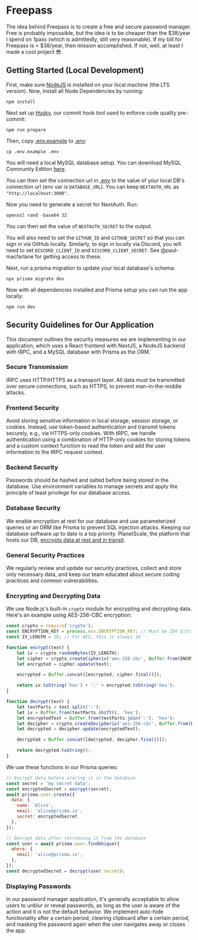 # Freepass

The idea behind Freepass is to create a free and secure password manager. Free is probably impossible, but the idea is to be cheaper than the $38/year I spend on 1pass (which is admittedly, still very reasonable). If my bill for Freepass is < $38/year, then mission accomplished. If not, well, at least I made a cool project 😎.

## Getting Started (Local Development)

First, make sure [NodeJS](https://nodejs.org/en) is installed on your local machine (the LTS version). Now, install all Node Dependencies by running:

```shell
npm install
```

Next set up [Husky](https://typicode.github.io/husky/), our commit hook tool used to enforce code quality pre-commit:

```shell
npm run prepare
```

Then, copy [.env.example](.env.example) to [.env](.env):

```shell
cp .env.example .env
```

You will need a local MySQL database setup. You can download MySQL Community Edition [here](https://dev.mysql.com/downloads/mysql/).

You can then set the connection url in [.env](.env) to the value of your local DB's connection url (env var is `DATABASE_URL`). You can keep `NEXTAUTH_URL` as `"http://localhost:3000"`.

Now you need to generate a secret for NextAuth. Run:

```shell
openssl rand -base64 32
```

You can then set the value of `NEXTAUTH_SECRET` to the output. 

You will also need to set the `GITHUB_ID` and `GITHUB_SECRET` so that you can sign in via GitHub locally. Similarly, to sign in locally via Discord, you will need to set `DISCORD_CLIENT_ID` and `DISCORD_CLIENT_SECRET`. See @paul-macfarlane for getting access to these.

Next, run a prisma migration to update your local database's schema:

```shell
npx prisma migrate dev
```

Now with all dependencies installed and Prisma setup you can run the app locally:

```shell
npm run dev
```

## Security Guidelines for Our Application

This document outlines the security measures we are implementing in our application, which uses a React frontend with NextJS, a NodeJS backend with tRPC, and a MySQL database with Prisma as the ORM.

### Secure Transmission

tRPC uses HTTP/HTTPS as a transport layer. All data must be transmitted over secure connections, such as HTTPS, to prevent man-in-the-middle attacks.

### Frontend Security

Avoid storing sensitive information in local storage, session storage, or cookies. Instead, use token-based authentication and transmit tokens securely, e.g., via HTTPS-only cookies. With tRPC, we handle authentication using a combination of HTTP-only cookies for storing tokens and a custom context function to read the token and add the user information to the tRPC request context.

### Backend Security

Passwords should be hashed and salted before being stored in the database. Use environment variables to manage secrets and apply the principle of least privilege for our database access.

### Database Security

We enable encryption at rest for our database and use parameterized queries or an ORM like Prisma to prevent SQL injection attacks. Keeping our database software up to date is a top priority. PlanetScale, the platform that hosts our DB, [encrypts data at rest and in transit](https://planetscale.com/blog/how-planetscale-keeps-your-data-safe).

### General Security Practices

We regularly review and update our security practices, collect and store only necessary data, and keep our team educated about secure coding practices and common vulnerabilities.

### Encrypting and Decrypting Data

We use Node.js's built-in `crypto` module for encrypting and decrypting data. Here's an example using AES-256-CBC encryption:

```javascript
const crypto = require('crypto');
const ENCRYPTION_KEY = process.env.ENCRYPTION_KEY; // Must be 256 bits (32 characters)
const IV_LENGTH = 16; // For AES, this is always 16

function encrypt(text) {
    let iv = crypto.randomBytes(IV_LENGTH);
    let cipher = crypto.createCipheriv('aes-256-cbc', Buffer.from(ENCRYPTION_KEY), iv);
    let encrypted = cipher.update(text);

    encrypted = Buffer.concat([encrypted, cipher.final()]);

    return iv.toString('hex') + ':' + encrypted.toString('hex');
}

function decrypt(text) {
    let textParts = text.split(':');
    let iv = Buffer.from(textParts.shift(), 'hex');
    let encryptedText = Buffer.from(textParts.join(':'), 'hex');
    let decipher = crypto.createDecipheriv('aes-256-cbc', Buffer.from(ENCRYPTION_KEY), iv);
    let decrypted = decipher.update(encryptedText);

    decrypted = Buffer.concat([decrypted, decipher.final()]);

    return decrypted.toString();
}
```

We use these functions in our Prisma queries:

```javascript
// Encrypt data before storing it in the database
const secret = 'my secret data';
const encryptedSecret = encrypt(secret);
await prisma.user.create({
  data: {
    name: 'Alice',
    email: 'alice@prisma.io',
    secret: encryptedSecret
  },
});

// Decrypt data after retrieving it from the database
const user = await prisma.user.findUnique({
  where: {
    email: 'alice@prisma.io',
  },
});
const decryptedSecret = decrypt(user.secret);
```

### Displaying Passwords

In our password manager application, it's generally acceptable to allow users to unblur or reveal passwords, as long as the user is aware of the action and it is not the default behavior. We implement auto-hide functionality after a certain period, clearing clipboard after a certain period, and masking the password again when the user navigates away or closes the app.